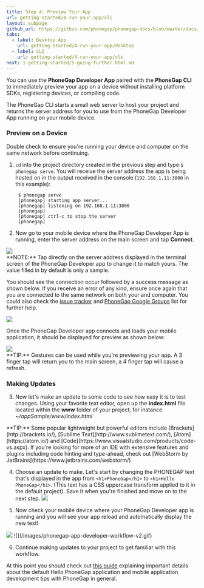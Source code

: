 ```yaml
---
title: Step 4: Preview Your App
url: getting-started/4-run-your-app/cli
layout: subpage
github_url: https://github.com/phonegap/phonegap-docs/blob/master/docs/1-getting-started/4-run-your-app/2-cli.html.md
tabs:
  - label: Desktop App
    url: getting-started/4-run-your-app/desktop
  - label: CLI
    url: getting-started/4-run-your-app/cli
next: 1-getting-started/5-going-further.html.md
---
```



You can use the **PhoneGap Developer App** paired with the **PhoneGap CLI** to immediately preview your app on a device without installing platform SDKs, registering devices, or compiling code.

The PhoneGap CLI starts a small web server to host your project and returns the server address for you to use from the PhoneGap Developer App running on your mobile device.

### Preview on a Device
<div class="alert--warning">Double check to ensure you're running your device and computer on the same network before continuing. </div>

1. `cd` into the project directory created in the previous step and type `$ phonegap serve`. You will receive the server address the app is being hosted on in the output received in the console (`192.168.1.11:3000` in this example):

		$ phonegap serve
		[phonegap] starting app server...
		[phonegap] listening on 192.168.1.11:3000
		[phonegap]
		[phonegap] ctrl-c to stop the server
		[phonegap]

2. Now go to your mobile device where the PhoneGap Developer App is running, enter the server address on the main screen and tap **Connect**.

  <img class="mobile-image" src="/images/dev-app-enter-add.jpg"/>


 <div class="alert--info"> **NOTE:** Tap directly on the server address displayed in the terminal screen of the PhoneGap Developer app to change it to match yours. The value filled in by default is only a sample. </div>

 You should see the connection occur followed by a success message as shown below. If you receive an error of any kind, ensure
 once again that you are connected to the same network on both your  and computer. You could also check the
 [issue tracker](https://github.com/phonegap/phonegap-app-developer/issues) and [PhoneGap Google Groups](https://groups.google.com/forum/#!forum/phonegap)
 list for further help.

  <img class="mobile-image" src="/images/dev-app-success.jpg"/>


 Once the PhoneGap Developer app connects and loads your mobile application, it should be displayed for preview as shown below:

 <img class="mobile-image" src="/images/dev-app-preview.jpg"/>

<div class="alert--tip"> **TIP:** Gestures can be used while you're previewing your app. A 3 finger tap will return you to the main screen, a 4 finger tap will cause a refresh. </div>

### Making Updates
3. Now let's make an update to some code to see how easy it is to test changes. Using your favorite text editor, open up the **index.html** file located within the **www** folder of your project; for instance *~/appSample/www/index.html*
 <div class="alert--tip"> **TIP:** Some popular lightweight  but powerful editors include [Brackets](http://brackets.io/), [Sublime Text](http://www.sublimetext.com/), [Atom](https://atom.io/) and [Code](https://www.visualstudio.com/products/code-vs.aspx). If you're looking for more of an IDE with extensive features and plugins including code hinting and type-ahead, check out [WebStorm by JetBrains](https://www.jetbrains.com/webstorm/)</div>

4. Choose an update to make. Let's start by changing the PHONEGAP text that's displayed in the app from `<h1>PhoneGap</h1>` to `<h1>Hello PhoneGap</h1>`. (This text has a CSS uppercase transform applied to it in the default project). Save it when you're finished and move on to the next step.
  ![](/images/editor.jpg)

5. Now check your mobile device where your PhoneGap Developer app is running and you will see your app reload and automatically display the new text!
  <img class="mobile-image" src="/images/dev-app-code-update.jpg"/>
  ![](/images/phonegap-app-developer-workflow-v2.gif)

6.  Continue making updates to your project to get familiar with this workflow.

At this point you should check out [this guide](/develop/hello-world-explained) explaining important details about the default Hello PhoneGap application and mobile application development tips with PhoneGap in general.
